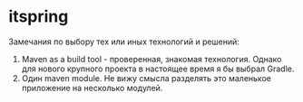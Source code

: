 itspring
========

Замечания по выбору тех или иных технологий и решений:

1. Maven as a build tool - проверенная, знакомая технология. Однако для нового крупного проекта в настоящее время я бы выбрал Gradle.
1. Один maven module. Не вижу смысла разделять это маленькое приложение на несколько модулей.